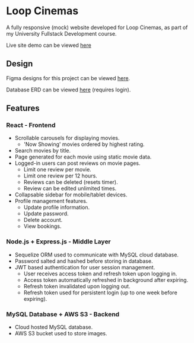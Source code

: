 # Loop Cinemas

A fully responsive (mock) website developed for Loop Cinemas, as part of my University Fullstack Development course.

Live site demo can be viewed [here](https://loop-cinemas.up.railway.app)

## Design

Figma designs for this project can be viewed [here](https://www.figma.com/file/Nd896Y0zvD5Bb8KZeIi1gF/Loop-Cinemas?type=design&node-id=26824%3A854&mode=design&t=vOra8PHJpo9ry8Ib-1).

Database ERD can be viewed [here](https://lucid.app/lucidchart/f959b459-b95b-4a6c-aa49-a18a2c24dbef/edit?viewport_loc=-1215%2C-313%2C3262%2C1646%2C0_0&invitationId=inv_14e96f73-f382-4cfc-b47c-6129d1fed782) (requires login).

## Features

### React - Frontend

-   Scrollable carousels for displaying movies.
    -   'Now Showing' movies ordered by highest rating.
-   Search movies by title.
-   Page generated for each movie using static movie data.
-   Logged-in users can post reviews on movie pages.
    -   Limit one review per movie.
    -   Limit one review per 12 hours.
    -   Reviews can be deleted (resets timer).
    -   Review can be edited unlimited times.
-   Collapsable sidebar for mobile/tablet devices.
-   Profile management features.
    -   Update profile information.
    -   Update password.
    -   Delete account.
    -   View bookings.

### Node.js + Express.js - Middle Layer

-   Sequelize ORM used to communicate with MySQL cloud database.
-   Password salted and hashed before storing in database.
-   JWT based authentication for user session management.
    -   User receives access token and refresh token upon logging in.
    -   Access token automatically refreshed in background after expiring.
    -   Refresh token invalidated upon logging out.
    -   Refresh token used for persistent login (up to one week before expiring).

### MySQL Database + AWS S3 - Backend

-   Cloud hosted MySQL database.
-   AWS S3 bucket used to store images.
